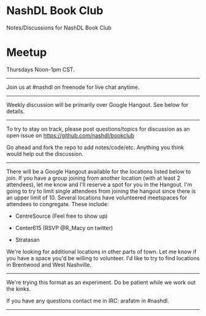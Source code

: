 # NashDL Book Club

Notes/Discussions for NashDL Book Club

# Meetup

Thursdays Noon-1pm CST.

---

Join us at #nashdl on freenode for live chat anytime.

---

Weekly discussion will be primarily over Google Hangout. See below for details.

---

To try to stay on track, please post questions/topics for discussion as an open issue on https://github.com/nashdl/bookclub

Go ahead and fork the repo to add notes/code/etc. Anything you think would help out the discussion.

---

There will be a Google Hangout available for the locations listed below to join. If you have a group joining from another location (with at least 2 attendees), let me know and I'll reserve a spot for you in the Hangout. I'm going to try to limit single attendees from joining the hangout since there is an upper limit of 10.
Several locations have volunteered meetspaces for attendees to congregate. These include:

- CentreSource (Feel free to show up)

- Center615 (RSVP @R_Macy on twitter)

- Stratasan

We're looking for additional locations in other parts of town. Let me know if you have a space you'd be willing to volunteer. I'd like to try to find locations in Brentwood and West Nashville.

---

We're trying this format as an experiment. Do be patient while we work out the kinks.

If you have any questions contact me in IRC: arafatm in #nashdl.

---
